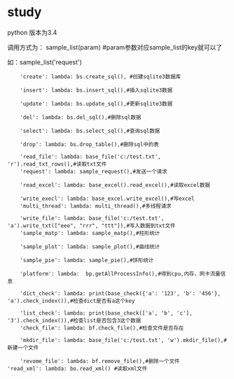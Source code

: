 # study
python 版本为3.4

调用方式为：
 sample_list(param)
 #param参数对应sample_list的key就可以了
 
 如：sample_list('request')

        'create': lambda: bs.create_sql(), #创建sqlite3数据库
        
        'insert': lambda: bs.insert_sql(),#插入sqlite3数据
        
        'update': lambda: bs.update_sql(),#更新sqlite3数据
        
        'del': lambda: bs.del_sql(),#删除sql数据
        
        'select': lambda: bs.select_sql(),#查询sql数据
        
        'drop': lambda: bs.drop_table(),#删除sql中的表
        
        'read_file': lambda: base_file('c:/test.txt', 'r').read_txt_rows(),#读取txt文件
        'request': lambda: sample_request(),#发送一个请求
        
        'read_excel': lambda: base_excel().read_excel(),#读取excel数据
        
        'write_execl': lambda: base_excel.write_excel(),#写excel
        'multi_thread': lambda: multi_thread(),#多线程请求
        
        'write_file': lambda: base_file('c:/test.txt', 'a').write_txt(["eee", "rrr", "ttt"]),#写入数据到txt文件
        'sample_matp': lambda: sample_matp(),#柱形统计
        
        'sample_plot': lambda: sample_plot(),#曲线统计
        
        'sample_pie': lambda: sample_pie(),#饼形统计
        
        'platform': lambda:  bp.getAllProcessInfo(),#得到cpu,内存，网卡流量信息
        
        'dict_check': lambda: print(base_check({'a': '123', 'b': '456'}, 'a').check_index()),#检查dict是否有a这个key
        
        'list_check': lambda: print(base_check(['a', 'b', 'c'], '3').check_index()),#检查list是否包含3这个数据
        'check_file': lambda: bf.check_file(),#检查文件是否存在
        
        'mkdir_file': lambda: base_file('c:/test.txt', 'w').mkdir_file(),#新建一个文件
        
        'revome_file': lambda: bf.remove_file(),#删除一个文件
	'read_xml': lambda: bo.read_xml() #读取xml文件    

